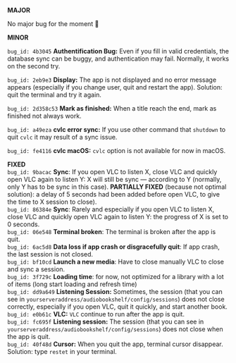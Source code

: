 **MAJOR**

No major bug for the moment 🙏

**MINOR**

`bug_id: 4b3045`
**Authentification Bug:** Even if you fill in valid credentials, the database sync can be buggy, and authentication may fail. Normally, it works on the second try.

`bug_id: 2eb9e3`
**Display:** The app is not displayed and no error message appears (especially if you change user, quit and restart the app). Solution: quit the terminal and try it again.

`bug_id: 2d358c53`
**Mark as finished:** When a title reach the end, mark as finished not always work.

`bug_id: a49eza`
**cvlc error sync:** If you use other command that `shutdown` to quit `cvlc` it may result of a sync issue.

`bug_id: fe4116`
**cvlc macOS:** `cvlc` option is not available for now in macOS.



**FIXED**  
`bug_id: 9bacac` 
**Sync**: If you open VLC to listen X, close VLC and quickly open VLC again to listen Y: X will still be sync — according to Y (normally, only Y has to be sync in this case). **PARTIALLY FIXED** (because not optimal solution): a delay of 5 seconds had been added before open VLC, to give the time to X session to close).  
`bug_id: 86384e` 
**Sync**: Rarely and especially if you open VLC to listen X, close VLC and quickly open VLC again to listen Y: the progress of X is set to 0 seconds.  
`bug_id: 06e548` 
**Terminal broken**: The terminal is broken after the app is quit.  
`bug_id: 6ac5d8` 
**Data loss if app crash or disgracefully quit**: If app crash, the last session is not closed.  
`bug_id: bf10cd` 
**Launch a new media**: Have to close manually VLC to close and sync a session.  
`bug_id: 3f729c` 
**Loading time**: for now, not optimized for a library with a lot of items (long start loading and refresh time)  
`bug_id: dd9a649`
**Listening Session:** Sometimes, the session (that you can see in `yourserveraddress/audiobookshelf/config/sessions`) does not close correctly, especially if you open VLC, quit it quickly, and start another book.  
`bug_id: e0b61c`
**VLC:** `VLC` continue to run after the app is quit.  
`bug_id: fc695f`
**Listening session:** The session (that you can see in `yourserveraddress/audiobookshelf/config/sessions`) does not close when the app is quit.  
`bug_id: 40f48d`
**Cursor:** When you quit the app, terminal cursor disappear. Solution: type `restet` in your terminal.  
